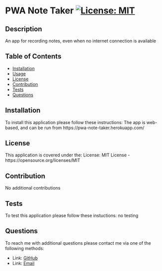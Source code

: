 # PWA Note Taker [![License: MIT](https://img.shields.io/badge/License-MIT-yellow.svg)](https://opensource.org/licenses/MIT)

## Description 
<p>An app for recording notes, even when no internet connection is available <p>
    
## Table of Contents 
- [Installation](#Installation)
- [Usage](#Usage)
- [License](#License)
- [Contribution](#Contribution)
- [Tests](#Tests)
- [Questions](#Questions)

## Installation 
<p>To install this application please follow these instructions: The app is web-based, and can be run from https://pwa-note-taker.herokuapp.com/<p> 

## License 
<p> This application is covered under the: License: MIT License - https://opensource.org/licenses/MIT
</p> 

## Contribution 
<p> No additional contributions</p>

## Tests 
<p> To test this application please follow these instuctions: no testing </p>

## Questions 
<p> To reach me with additional questions please contact me via one of the following methods: </p>

- Link: [GitHub](https://github.com/emhat1)
- Link: [Email](mailto:erin@hatherell.au) 
